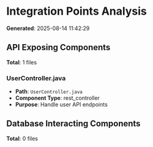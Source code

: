 # Integration Points Analysis

**Generated**: 2025-08-14 11:42:29

## API Exposing Components

**Total**: 1 files

### UserController.java
- **Path**: `UserController.java`
- **Component Type**: rest_controller
- **Purpose**: Handle user API endpoints

## Database Interacting Components

**Total**: 0 files

